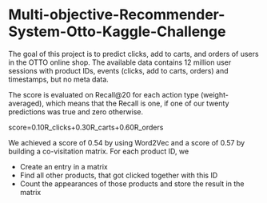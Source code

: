 # Multi-objective-Recommender-System-Otto-Kaggle-Challenge

The goal of this project is to predict clicks, add to carts, and orders of users in the OTTO online shop.
The available data contains 12 million user sessions with product IDs, events (clicks, add to carts, orders) and timestamps, but no meta data.

The score is evaluated on Recall@20 for each action type (weight-averaged), which means that the Recall is one, if one of our twenty predictions was true and zero otherwise.

score=0.10R_clicks+0.30R_carts+0.60R_orders

We achieved a score of 0.54 by using Word2Vec and a score of 0.57 by building a co-visitation matrix.
For each product ID, we
- Create an entry in a matrix
- Find all other products, that got clicked together with this ID
- Count the appearances of those products and store the result in the matrix
